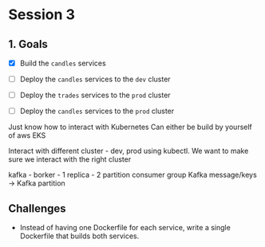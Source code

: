 # Session 3


## 1. Goals

- [x] Build the `candles` services
- [ ] Deploy the `candles` services to the `dev` cluster
- [ ] Deploy the `trades` services to the `prod` cluster
- [ ] Deploy the `candles` services to the `prod` cluster


Just know how to interact with Kubernetes
Can either be build by yourself of aws EKS


Interact with different cluster - dev, prod using kubectl. We want to make sure we interact with the right cluster

kafka - borker - 1 replica - 2 partition
consumer group
Kafka message/keys -> Kafka partition

## Challenges

- Instead of having one Dockerfile for each service, write a single Dockerfile that builds both services.